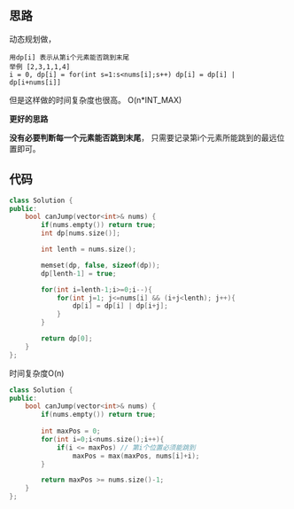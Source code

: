 ## 思路

动态规划做，

```
用dp[i] 表示从第i个元素能否跳到末尾
举例 [2,3,1,1,4]
i = 0, dp[i] = for(int s=1:s<nums[i];s++) dp[i] = dp[i] | dp[i+nums[i]]
```

 但是这样做的时间复杂度也很高。 O(n*INT_MAX)

**更好的思路**

**没有必要判断每一个元素能否跳到末尾**， 只需要记录第i个元素所能跳到的最远位置即可。



## 代码

```c++
class Solution {
public:
    bool canJump(vector<int>& nums) {
        if(nums.empty()) return true;
        int dp[nums.size()];

        int lenth = nums.size();

        memset(dp, false, sizeof(dp));
        dp[lenth-1] = true;

        for(int i=lenth-1;i>=0;i--){
            for(int j=1; j<=nums[i] && (i+j<lenth); j++){
                dp[i] = dp[i] | dp[i+j];
            }
        }

        return dp[0];
    }
};
```



时间复杂度O(n)

```C++
class Solution {
public:
    bool canJump(vector<int>& nums) {
        if(nums.empty()) return true;
 
        int maxPos = 0;
        for(int i=0;i<nums.size();i++){
            if(i <= maxPos) // 第i个位置必须能跳到
                maxPos = max(maxPos, nums[i]+i);
        }

        return maxPos >= nums.size()-1;
    }
};
```


